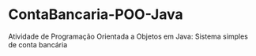 # ContaBancaria-POO-Java
Atividade de Programação Orientada a Objetos em Java: Sistema simples de conta bancária
